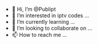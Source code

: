 - 👋 Hi, I’m @Publipt
- 👀 I’m interested in iptv codes ...
- 🌱 I’m currently learning ...
- 💞️ I’m looking to collaborate on ...
- 📫 How to reach me ...

<!---
Publipt/Publipt is a ✨ special ✨ repository because its `README.md` (this file) appears on your GitHub profile.
You can click the Preview link to take a look at your changes.
--->

